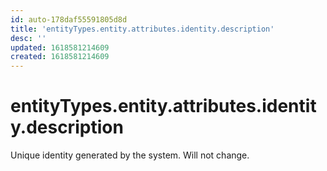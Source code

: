 ```yaml
---
id: auto-178daf55591805d8d
title: 'entityTypes.entity.attributes.identity.description'
desc: ''
updated: 1618581214609
created: 1618581214609
---
```

# entityTypes.entity.attributes.identity.description

Unique identity generated by the system. Will not change.